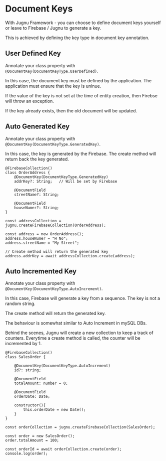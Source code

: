 # Document Keys
With Jugnu Framework - you can choose to define document keys yourself or leave to Firebase / Jugnu to generate a key.

This is achieved by defining the key type in document key annotation.

## User Defined Key
Annotate your class property with `@DocumentKey(DocumentKeyType.UserDefined)`. 

In this case, the document key must be defined by the application. The application must ensure that the key is uninue. 

If the value of the key is not set at the time of entity creation, then Firebse will throw an exception. 

If the key already exists, then the old document will be updated. 

## Auto Generated Key
Annotate your class property with `@DocumentKey(DocumentKeyType.GeneratedKey)`. 

In this case, the key is generated by the Firebase. The create method will return back the key generated.
```
@FirebaseCollection()
class OrderAddress {
    @DocumentKey(DocumentKeyType.GeneratedKey)
    addrKey?: String;   // Will be set by Firebase

    @DocumentField
    streetName?: String;

    @DocumentField
    houseNumer?: String;
}

const addressCollection = jugnu.createFirebaseCollection(OrderAddress);

const address = new OrderAddress();
address.houseNumer = "H No";
address.streetName = "My Street";

// Create method will return the generated key
address.addrKey = await addressCollection.create(address);
```

## Auto Incremented Key
Annotate your class property with `@DocumentKey(DocumentKeyType.AutoIncrement)`. 

In this case, Firebase will generate a key from a sequence. The key is not a random string. 

The create method will return the generated key.

The behaviour is somewhat similar to Auto Increment in mySQL DBs.

Behind the scenes, Jugnu will create a new collection to keep a track of counters. Everytime a create method is called, the counter will be incremented by 1.

```
@FirebaseCollection()
class SalesOrder {

    @DocumentKey(DocumentKeyType.AutoIncrement)
    id?: string;
    
    @DocumentField
    totalAmount: number = 0;

    @DocumentField
    orderDate: Date;

    constructor(){
        this.orderDate = new Date();
    }
}

const orderCollection = jugnu.createFirebaseCollection(SalesOrder);

const order = new SalesOrder();
order.totalAmount = 100;

const orderId = await orderCollection.create(order);
console.log(order);
```
